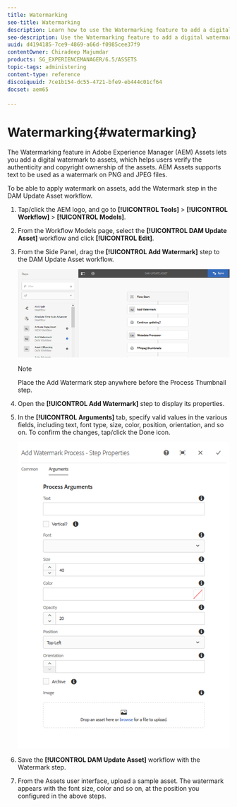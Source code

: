 ```yaml
---
title: Watermarking
seo-title: Watermarking
description: Learn how to use the Watermarking feature to add a digital watermark to assets.
seo-description: Use the Watermarking feature to add a digital watermark to assets, which helps users verify your authenticity and ownership of copyright of the assets.
uuid: d4194185-7ce9-4869-a66d-f0985cee37f9
contentOwner: Chiradeep Majumdar
products: SG_EXPERIENCEMANAGER/6.5/ASSETS
topic-tags: administering
content-type: reference
discoiquuid: 7ce1b154-dc55-4721-bfe9-eb444c01cf64
docset: aem65

---
```


# Watermarking{#watermarking}

The Watermarking feature in Adobe Experience Manager (AEM) Assets lets you add a digital watermark to assets, which helps users verify the authenticity and copyright ownership of the assets. AEM Assets supports text to be used as a watermark on PNG and JPEG files.

To be able to apply watermark on assets, add the Watermark step in the DAM Update Asset workflow.

1. Tap/click the AEM logo, and go to **[!UICONTROL Tools]** > **[!UICONTROL Workflow]** > **[!UICONTROL Models]**.
1. From the Workflow Models page, select the **[!UICONTROL DAM Update Asset]** workflow and click **[!UICONTROL Edit]**.  

1. From the Side Panel, drag the **[!UICONTROL Add Watermark]** step to the DAM Update Asset workflow.

   ![Darg add watermark step in the DAM update asset workflow](assets/add_watermark_step_aem_assets.png)

   >[!NOTE]
   >
   >Place the Add Watermark step anywhere before the Process Thumbnail step.

1. Open the **[!UICONTROL Add Watermark]** step to display its properties.
1. In the **[!UICONTROL Arguments]** tab, specify valid values in the various fields, including text, font type, size, color, position, orientation, and so on. To confirm the changes, tap/click the Done icon.

   ![Provide the arguments in the add watermark step in Assets](assets/arguments_add_watermark_aem_assets.png)

1. Save the **[!UICONTROL DAM Update Asset]** workflow with the Watermark step.
1. From the Assets user interface, upload a sample asset. The watermark appears with the font size, color and so on, at the position you configured in the above steps.

